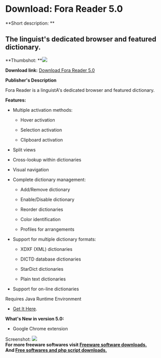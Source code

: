 # Download: Fora Reader 5.0

**Short description: **

## The linguist's dedicated browser and featured dictionary.

  
**Thumbshot: **![](http://www.freewarefiles.com/screenshot/forareader3_md.jpg)   
  
**Download link:** [Download Fora Reader 5.0](http://freesoftwares.boysofts.com/Fora-Plain-Reader_program_46405.html)  
  

**Publisher's Description**  
  

Fora Reader is a linguistA's dedicated browser and featured dictionary.

**Features:**

  * Multiple activation methods: 
    * Hover activation  

    * Selection activation  

    * Clipboard activation 
  * Split views  

  * Cross-lookup within dictionaries  

  * Visual navigation  

  * Complete dictionary management: 
    * Add/Remove dictionary  

    * Enable/Disable dictionary  

    * Reorder dictionaries  

    * Color identification  

    * Profiles for arrangements 
  * Support for multiple dictionary formats: 
    * XDXF (XML) dictionaries   

    * DICTD database dictionaries  

    * StarDict dictionaries  

    * Plain text dictionaries  

  * Support for on-line dictionaries  

Requires Java Runtime Environment

* [Get It Here](http://www.java.com/en/download/manual.jsp). 

**What's New in version 5.0:**

  * Google Chrome extension 

  
  
Screenshot: ![](http://www.freewarefiles.com/screenshot/forareader3.jpg)  
**For more freeware softwares visit [Freeware software downloads.](http://freesoftwares.boysofts.com/)**   
**And [Free softwares and php script downloads.](http://www.boysofts.com/)**

